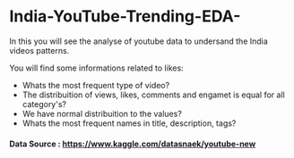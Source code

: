 # India-YouTube-Trending-EDA-
In this you will see the  analyse of youtube data to undersand the India videos patterns.

You will find some informations related to likes:

* Whats the most frequent type of video?
* The distribuition of views, likes, comments and engamet is equal for all category's?
* We have normal distribuition to the values?
* Whats the most frequent names in title, description, tags?

#### Data Source : https://www.kaggle.com/datasnaek/youtube-new 
